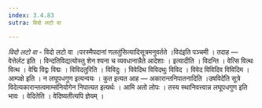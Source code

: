 ```yaml
---
index: 3.4.83
sutra: विदो लटो वा

---
```

_विदो लटो वा_ - विदो लटो वा ।परस्मैपदानां णलतु॑सित्यादिसूत्रमनुवर्तते ।विद॑इति पञ्चमी । तदाह — वेत्तेर्लट इति । विन्दतिविद्यत्योस्तु शेन श्यना च व्यवधानान्नैते आदेशाः । इत्यादीति । विदन्ति । वेत्सि वित्थः वित्थ । वेद्मि विद्वः विद्मः । विविदतुरिति । विविदुः । विवेदिथ विविदथुः विविद । विवेद विविदिव विविदिम । आम्पक्षे इति । न लघूपधगुण इत्यन्वयः । कुत इत्यत आह — अकारान्तनिपातनादिति ।उषविदे॑ति सूत्रे विदेत्यकारान्तत्वमाम्संनियोगेन निपात्यत इत्यर्थः । आमि अतो लोपः । तस्य स्थानिवत्त्वान्न लघूपधगुण इति भावः । वेदितेति । वेदिष्यतीत्यपि ज्ञेयम् । 